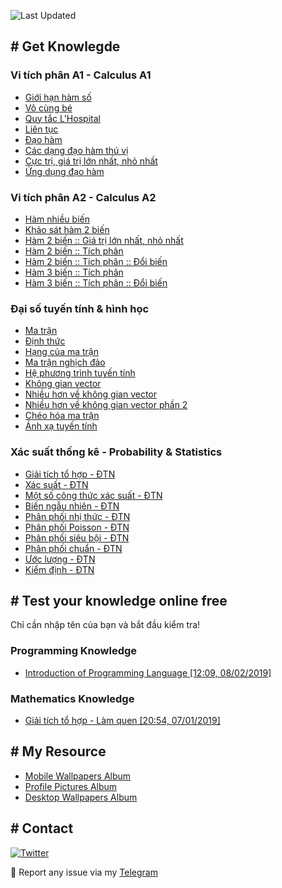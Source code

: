 ![Last Updated](https://img.shields.io/badge/Last%20Updated-05/06/2019,%2008:53-green.svg)

## # Get Knowlegde
### Vi tích phân A1 - Calculus A1
- [Giới hạn hàm số](Calculus/A1/limits)
- [Vô cùng bé](Calculus/A1/infinitesimal)
- [Quy tắc L'Hospital](Calculus/A1/l'hospital)
- [Liên tục](Calculus/A1/continuity)
- [Đạo hàm](Calculus/A1/derivative)
- [Các dạng đạo hàm thú vị](Calculus/A1/derivative1)
- [Cực trị, giá trị lớn nhất, nhỏ nhất](Calculus/A1/extreme_minmax)
- [Ứng dụng đạo hàm](Calculus/A1/derivative_in_your_life)

### Vi tích phân A2 - Calculus A2
- [Hàm nhiều biến](Calculus/A2/function_more_args)
- [Khảo sát hàm 2 biến](Calculus/A2/function_2args)
- [Hàm 2 biến :: Giá trị lớn nhất, nhỏ nhất](Calculus/A2/function_2args_minmax)
- [Hàm 2 biến :: Tích phân](Calculus/A2/function_2args_integral)
- [Hàm 2 biến :: Tích phân :: Đổi biến](Calculus/A2/function_2args_integral_var)
- [Hàm 3 biến :: Tích phân](Calculus/A2/function_3args_integral)
- [Hàm 3 biến :: Tích phân :: Đổi biến](Calculus/A2/function_3args_integral_var)

###  Đại số tuyến tính & hình học
- [Ma trận ](https://gist.github.com/taiprogramer/0d19f4f863c876829b1d044fcb1dec6c)
- [Định thức](https://gist.github.com/taiprogramer/928b5fa3f6368b434ea11f4cc9cef91a)
- [Hạng của ma trận](https://gist.github.com/taiprogramer/09992eadaf903726bea5d82edef0105e)
- [Ma trận nghịch đảo](https://gist.github.com/taiprogramer/dc1e209bd60122bcd6b5d0cbc1b1fb59)
- [Hệ phương trình tuyến tính](https://gist.github.com/taiprogramer/202d45745d1516c6a28cf93d7ce2dc93)
- [Không gian vector](https://gist.github.com/taiprogramer/edaebd995087edacd87c7e64cc0511eb)
- [Nhiều hơn về không gian vector](https://gist.github.com/taiprogramer/eec0bf781a18eca750b0f4092c6c8ed3)
- [Nhiều hơn về không gian vector phần 2](https://gist.github.com/taiprogramer/1d7c47dff985f4ea1b49fa8f54f831a4)
- [Chéo hóa ma trận](https://gist.github.com/taiprogramer/61e92a1a88b75b9107993a17970f0e10)
- [Ánh xạ tuyến tính](https://gist.github.com/taiprogramer/347952281f4cf74fa5fd3abffec83570)

### Xác suất thống kê - Probability & Statistics
- [Giải tích tổ hợp - ĐTN](https://gist.github.com/taiprogramer/9f9371fc13e7526f5f9fb6edba52d6c9)
- [Xác suất - ĐTN](https://gist.github.com/taiprogramer/64a707614dc356800441917f9db67a7f)
- [Một số công thức xác suất - ĐTN](https://gist.github.com/taiprogramer/346c6ce3b134ebde8da53e20dc85feb7)
- [Biến ngẫu nhiên - ĐTN](https://gist.github.com/taiprogramer/fe682019b86f38860eb4312252af2db2)
- [Phân phối nhị thức - ĐTN](https://gist.github.com/taiprogramer/6bd492010abdfeba8484a7f112913387)
- [Phân phối Poisson - ĐTN](https://gist.github.com/taiprogramer/bfee09c3ec0a084ad093ca22b2a7a67f)
- [Phân phối siêu bội - ĐTN](https://gist.github.com/taiprogramer/e56e6555fc05aaab0dfc4f153ed01c2c)
- [Phân phối chuẩn - ĐTN](https://gist.github.com/taiprogramer/80a404491d0f5cbe6fdb987841a34f5a)
- [Ước lượng - ĐTN](https://gist.github.com/taiprogramer/6257473dffbe190ef2e85461e36bd4d8)
- [Kiểm định - ĐTN](https://gist.github.com/taiprogramer/353cc3a0a451bca7e7a1d1a78146a238)

## # Test your knowledge online free
Chỉ cần nhập tên của bạn và bắt đầu kiểm tra!

### Programming Knowledge
- [Introduction of Programming Language [12:09, 08/02/2019]](https://testmoz.com/1965349)

### Mathematics Knowledge
- [Giải tích tổ hợp - Làm quen [20:54, 07/01/2019]](https://testmoz.com/1966791)

## # My Resource
- [Mobile Wallpapers Album](https://photos.app.goo.gl/VJWwfqSSizBuUmsp6)
- [Profile Pictures Album](https://photos.app.goo.gl/4hCtxLkckUwtGdbP8)
- [Desktop Wallpapers Album](https://photos.app.goo.gl/Ukefwbm7dev8VufUA)

## # Contact
[![Twitter](https://img.shields.io/twitter/follow/taiprogramer.svg?label=Follow&style=social)](https://twitter.com/taiprogramer) 

:love_letter: Report any issue via my [Telegram](https://t.me/taiprogramer)
